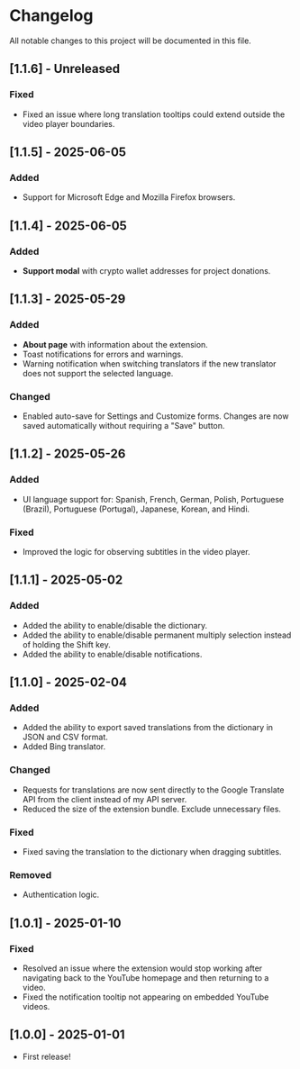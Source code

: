 # Changelog

All notable changes to this project will be documented in this file.

## [1.1.6] - Unreleased 

### Fixed

- Fixed an issue where long translation tooltips could extend outside the video player boundaries.

## [1.1.5] - 2025-06-05

### Added

- Support for Microsoft Edge and Mozilla Firefox browsers.

## [1.1.4] - 2025-06-05

### Added
- **Support modal** with crypto wallet addresses for project donations.

## [1.1.3] - 2025-05-29

### Added
- **About page** with information about the extension.
- Toast notifications for errors and warnings.
- Warning notification when switching translators if the new translator does not support the selected language.

### Changed
- Enabled auto-save for Settings and Customize forms. Changes are now saved automatically without requiring a "Save" button.

## [1.1.2] - 2025-05-26

### Added
- UI language support for: Spanish, French, German, Polish, Portuguese (Brazil), Portuguese (Portugal), Japanese, Korean, and Hindi.

### Fixed
- Improved the logic for observing subtitles in the video player.

## [1.1.1] - 2025-05-02

### Added
- Added the ability to enable/disable the dictionary.
- Added the ability to enable/disable permanent multiply selection instead of holding the Shift key.
- Added the ability to enable/disable notifications.

## [1.1.0] - 2025-02-04

### Added
- Added the ability to export saved translations from the dictionary in JSON and CSV format.
- Added Bing translator.

### Changed
- Requests for translations are now sent directly to the Google Translate API from the client instead of my API server.
- Reduced the size of the extension bundle. Exclude unnecessary files.

### Fixed
- Fixed saving the translation to the dictionary when dragging subtitles.

### Removed
-  Authentication logic.

## [1.0.1] - 2025-01-10

### Fixed
- Resolved an issue where the extension would stop working after navigating back to the YouTube homepage and then returning to a video.
- Fixed the notification tooltip not appearing on embedded YouTube videos.

## [1.0.0] - 2025-01-01

- First release!
